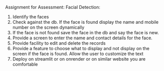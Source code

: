 Assignment for Assessment: Facial Detection:
1. Identify the faces 
2. Check against the db. If the face is found display the name and mobile number on the screen dynamically
3. If the face is not found save the face in the db and say the face is new.
4. Provide a screen to enter the name  and contact details for the face.
5. Provide facility to edit and delete the records
6. Provide a feature to choose what to display and not display on the screen if the face is found. Allow the user to customize the text 
7. Deploy on streamlit or on onrender  or on similar website you are comfortable